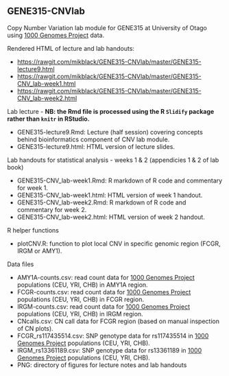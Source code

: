 ## GENE315-CNVlab

Copy Number Variation lab module for GENE315 at University of Otago using [1000 Genomes Project](http://www.1000genomes.org/) data.

Rendered HTML of lecture and lab handouts:
 - https://rawgit.com/mikblack/GENE315-CNVlab/master/GENE315-lecture9.html
 - https://rawgit.com/mikblack/GENE315-CNVlab/master/GENE315-CNV_lab-week1.html
 - https://rawgit.com/mikblack/GENE315-CNVlab/master/GENE315-CNV_lab-week2.html

Lab lecture - __NB: the Rmd file is processed using the R `Slidify` package rather than `knitr` in RStudio.__
 - GENE315-lecture9.Rmd: Lecture (half session) covering concepts behind bioinformatics component of CNV lab module.
 - GENE315-lecture9.html: HTML version of lecture slides.

Lab handouts for statistical analysis - weeks 1 & 2 (appendicies 1 & 2 of lab book) 
 - GENE315-CNV_lab-week1.Rmd: R markdown of R code and commentary for week 1.
 - GENE315-CNV_lab-week1.html: HTML version of week 1 handout.
 - GENE315-CNV_lab-week2.Rmd: R markdown of R code and commentary for week 2.
 - GENE315-CNV_lab-week2.html: HTML version of week 2 handout.

R helper functions
 - plotCNV.R: function to plot local CNV in specific genomic region (FCGR, IRGM or AMY1).

Data files
 - AMY1A-counts.csv: read count data for [1000 Genomes Project](http://www.1000genomes.org/) populations (CEU, YRI, CHB) in AMY1A region.
 - FCGR-counts.csv: read count data for [1000 Genomes Project](http://www.1000genomes.org/) populations (CEU, YRI, CHB) in FCGR region.
 - IRGM-counts.csv: read count data for [1000 Genomes Project](http://www.1000genomes.org/) populations (CEU, YRI, CHB) in IRGM region.
 - CNcalls.csv: CN call data for FCGR region (based on manual inspection of CN plots).
 - FCGR_rs117435514.csv: SNP genotype data for rs117435514 in [1000 Genomes Project](http://www.1000genomes.org/) populations (CEU, YRI, CHB).
 - IRGM_rs13361189.csv: SNP genotype data for rs13361189 in [1000 Genomes Project](http://www.1000genomes.org/) populations (CEU, YRI, CHB).
 - PNG: directory of figures for lecture notes and lab handouts
